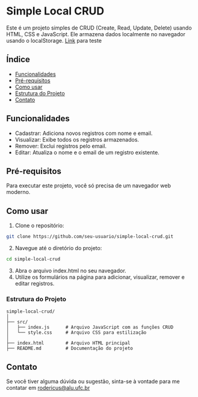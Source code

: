 # Simple Local CRUD
Este é um projeto simples de CRUD (Create, Read, Update, Delete) usando HTML, CSS e JavaScript. Ele armazena dados localmente no navegador usando o localStorage. [Link](https://rodericussilva.github.io/simple-local-crud/) para teste
## Índice
- [Funcionalidades](#funcionalidades)
- [Pré-requisitos](#pré-requisitos)
- [Como usar](#como-usar)
- [Estrutura do Projeto](#estrutura-do-projeto)
- [Contato](#contato)
## Funcionalidades
- Cadastrar: Adiciona novos registros com nome e email.
- Visualizar: Exibe todos os registros armazenados.
- Remover: Exclui registros pelo email.
- Editar: Atualiza o nome e o email de um registro existente.
## Pré-requisitos
Para executar este projeto, você só precisa de um navegador web moderno.
## Como usar
1. Clone o repositório:
```Bash
git clone https://github.com/seu-usuario/simple-local-crud.git
```
2. Navegue até o diretório do projeto:
```Bash
cd simple-local-crud
```
3. Abra o arquivo index.html no seu navegador.
4. Utilize os formulários na página para adicionar, visualizar, remover e editar registros.
### Estrutura do Projeto
```plaintext
simple-local-crud/
│
├── src/
│   ├── index.js      # Arquivo JavaScript com as funções CRUD
│   └── style.css     # Arquivo CSS para estilização
│
├── index.html        # Arquivo HTML principal
├── README.md         # Documentação do projeto
```
## Contato
Se você tiver alguma dúvida ou sugestão, sinta-se à vontade para me contatar em rodericus@alu.ufc.br
